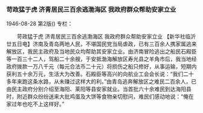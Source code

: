 ### 苛政猛于虎  济青居民三百余逃渤海区  我政府群众帮助安家立业

1946-08-28
第2版()
专栏：

　　苛政猛于虎
    济青居民三百余逃渤海区
    我政府群众帮助安家立业
    【新华社临沂廿五日电】济南及青岛两地人民，不堪国民党当局虐政，已有三百余人携家属逃来解放区，我民主政府及当地民众均帮助其安家立业。由济南冒险逃出之船民石殿臣等一百三十二人，驾船二十余艘，于安抵渤海解放区寿光县之羊角市后，我当地经政府拨款一万八千元（每元合法币二十元）将损伤之船只修好，从事运输，短期内获利五十余万元，生活大为改善。石殿臣等高兴的向航业工会会长说：“我们二十多年来跑这条水路，从未赚过这样大的利。”由青岛逃奔解放区之难民二百余人，已由民主政府分别介绍至海阳、莱阳等县安家就业。当首批六十余难民到达海阳县时，附近群众纷纷送来大批鸡蛋及大饼等食物亲切慰问，难民们感动地说：“俺在家过年也吃不上这样好。”
